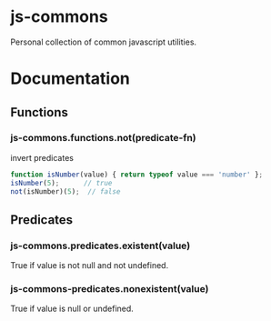 # js-commons

Personal collection of common javascript utilities.

# Documentation

## Functions

### js-commons.functions.not(predicate-fn)
invert predicates

```javascript
function isNumber(value) { return typeof value === 'number' };
isNumber(5);      // true
not(isNumber)(5);  // false
```
## Predicates

### js-commons.predicates.existent(value)

True if value is not null and not undefined.

### js-commons-predicates.nonexistent(value)

True if value is null or undefined.
